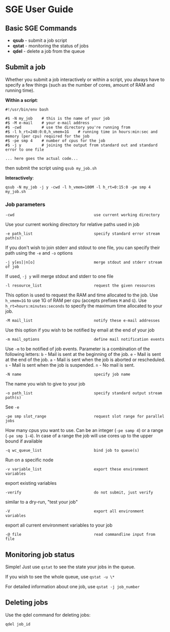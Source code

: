 # SGE User Guide

## Basic SGE Commands

- **qsub** - submit a job script
- **qstat** - monitoring the status of jobs
- **qdel** - delete a job from the queue

## Submit a job

Whether you submit a job interactively or within a script, you always have to
specify a few things (such as the number of cores, amount of RAM and running
time).

**Within a script**:

```shell
#!/usr/bin/env bash

#$ -N my_job    # this is the name of your job
#$ -M e-mail    # your e-mail address
#$ -cwd         # use the directory you're running from
#$ -l h_rt=240:0:0,h_vmem=1G    # running time in hours:min:sec and memory (per cpu) required for the job
#$ -pe smp 4    # number of cpus for the job
#$ -j y         # joining the output from standard out and standard error to one file

... here goes the actual code...
```

then submit the script using `qsub my_job.sh`

**Interactively**:

```shell
qsub -N my_job -j y -cwd -l h_vmem=100M -l h_rt=0:15:0 -pe smp 4 my_job.sh
```

### Job parameters

    -cwd                                   use current working directory

Use your current working directory for relative paths used in job

    -e path_list                           specify standard error stream path(s)

If you don't wish to join stderr and stdout to one file, you can specify their
path using the `-e` and `-o` options

    -j y[es]|n[o]                          merge stdout and stderr stream of job

If used, `-j y` will merge stdout and stderr to one file

    -l resource_list                       request the given resources

This option is used to request the RAM and time allocated to the job. Use
`h_vmem=1G` to use 1G of RAM per cpu (accepts prefixes `M` and `G`). Use
`h_rt=hours:minutes:seconds` to specify the maximum time allocated to your job.

    -M mail_list                           notify these e-mail addresses

Use this option if you wish to be notified by email at the end of your job

    -m mail_options                        define mail notification events

Use `-m` to be notified of job events. Parameter is a combination of the
following letters:
`b` - Mail is sent at the beginning of the job.
`e` - Mail is sent at the end of the job.
`a` - Mail is sent when the job is aborted or rescheduled.
`s` - Mail is sent when the job is suspended.
`n` - No mail is sent.

    -N name                                specify job name

The name you wish to give to your job

    -o path_list                           specify standard output stream path(s)

See `-e`

    -pe smp slot_range                     request slot range for parallel jobs

How many cpus you want to use. Can be an integer (`-pe samp 4`) or a range
(`-pe smp 1-4`). In case of a range the job will use cores up to the upper
bound if available

    -q wc_queue_list                       bind job to queue(s)

Run on a specific node

    -v variable_list                       export these environment variables

export existing variables

    -verify                                do not submit, just verify

similar to a dry-run, "test your job"

    -V                                     export all environment variables

export all current environment variables to your job

    -@ file                                read commandline input from file

## Monitoring job status

Simple! Just use `qstat` to see the state your jobs in the queue.

If you wish to see the whole queue, use `qstat -u \*`

For detailed information about one job, use `qstat -j job_number`

## Deleting jobs

Use the qdel command for deleting jobs:

`qdel job_id`
